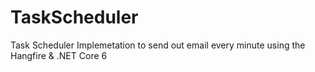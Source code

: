 # TaskScheduler
Task Scheduler Implemetation to send out email every minute using the Hangfire & .NET Core 6
